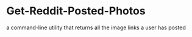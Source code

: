 # Get-Reddit-Posted-Photos
a command-line utility that returns all the image links a user has posted
